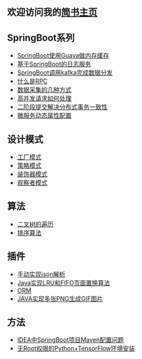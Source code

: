 ## 欢迎访问我的[简书主页](https://www.jianshu.com/u/129d137fa8d1)

## SpringBoot系列

- [SpringBoot使用Guava做内存缓存](https://github.com/guangxush/SpringBoot_GuavaCache)
- [基于SpringBoot的日志服务](https://github.com/guangxush/Vinus)
- [SpringBoot调用kafka完成数据分发](https://github.com/guangxush/Mountain/blob/master/README_CN.md)
- [什么是RPC](https://github.com/guangxush/SpringBoot_GRPC)
- [数据采集的几种方式](https://github.com/guangxush/Doctor/blob/master/README.md)
- [高并发请求如何处理](https://github.com/guangxush/WorkQueue/blob/master/README.md)
- [二阶段提交解决分布式事务一致性](https://github.com/guangxush/GoddoG)
- [微服务动态属性配置](https://github.com/guangxush/Swallow)

## 设计模式

- [工厂模式](https://github.com/guangxush/DesignPatterns/tree/master/src/factory)
- [策略模式](https://github.com/guangxush/DesignPatterns/tree/master/src/strategy)
- [装饰器模式](https://github.com/guangxush/DesignPatterns/tree/master/src/decorator)
- [观察者模式](https://github.com/guangxush/DesignPatterns/tree/master/src/observer)

## 算法

- [二叉树的遍历]()
- [排序算法]()


## 插件

- [手动实现json解析](https://github.com/guangxush/wheel/tree/master/JSONParse/src)
- [Java实现LRU和FIFO页面置换算法](https://github.com/guangxush/wheel/tree/master/PageReplace/src)
- [ORM](https://github.com/guangxush/wheel/tree/master/ORM)
- [JAVA实现多张PNG生成GIF图片](https://github.com/guangxush/GenerateGIF)


## 方法

- [IDEA中SpringBoot项目Maven配置问题]()
- [无Root权限的Python+TensorFlow环境安装]()
